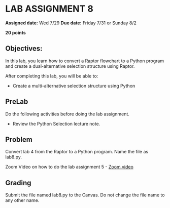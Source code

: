 # LAB ASSIGNMENT 8
**Assigned date:** Wed 7/29
**Due date:**  Friday  7/31 or Sunday 8/2

**20 points**

## Objectives:

In this lab, you learn how to convert a Raptor flowchart to a Python program and create a dual-alternative selection structure using Raptor.

After completing this lab, you will be able to:

* Create a multi-alternative selection structure using Python

## PreLab

Do the following activities before doing the lab assignment. 

* Review the Python Selection lecture note.

## Problem

Convert lab 4 from the Raptor to a Python program.  Name the file as lab8.py.

Zoom Video on how to do the lab assignment 5 -  [Zoom video](https://cerritos.instructure.com/courses/42799/files/2544842/download?wrap=1)

## Grading

Submit the file named lab8.py to the Canvas. Do not change the file name to any other name.
